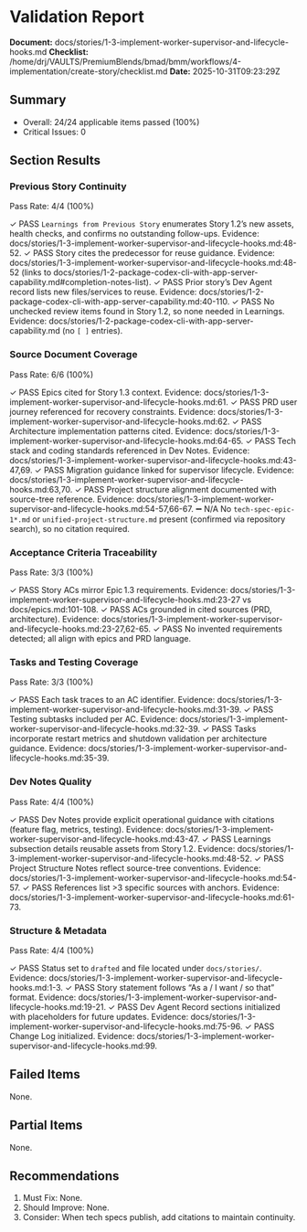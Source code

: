 # Validation Report

**Document:** docs/stories/1-3-implement-worker-supervisor-and-lifecycle-hooks.md
**Checklist:** /home/drj/VAULTS/PremiumBlends/bmad/bmm/workflows/4-implementation/create-story/checklist.md
**Date:** 2025-10-31T09:23:29Z

## Summary

- Overall: 24/24 applicable items passed (100%)
- Critical Issues: 0

## Section Results

### Previous Story Continuity

Pass Rate: 4/4 (100%)

✓ PASS `Learnings from Previous Story` enumerates Story 1.2’s new assets, health checks, and confirms no outstanding follow-ups. Evidence: docs/stories/1-3-implement-worker-supervisor-and-lifecycle-hooks.md:48-52.
✓ PASS Story cites the predecessor for reuse guidance. Evidence: docs/stories/1-3-implement-worker-supervisor-and-lifecycle-hooks.md:48-52 (links to docs/stories/1-2-package-codex-cli-with-app-server-capability.md#completion-notes-list).
✓ PASS Prior story’s Dev Agent record lists new files/services to reuse. Evidence: docs/stories/1-2-package-codex-cli-with-app-server-capability.md:40-110.
✓ PASS No unchecked review items found in Story 1.2, so none needed in Learnings. Evidence: docs/stories/1-2-package-codex-cli-with-app-server-capability.md (no `[ ]` entries).

### Source Document Coverage

Pass Rate: 6/6 (100%)

✓ PASS Epics cited for Story 1.3 context. Evidence: docs/stories/1-3-implement-worker-supervisor-and-lifecycle-hooks.md:61.
✓ PASS PRD user journey referenced for recovery constraints. Evidence: docs/stories/1-3-implement-worker-supervisor-and-lifecycle-hooks.md:62.
✓ PASS Architecture implementation patterns cited. Evidence: docs/stories/1-3-implement-worker-supervisor-and-lifecycle-hooks.md:64-65.
✓ PASS Tech stack and coding standards referenced in Dev Notes. Evidence: docs/stories/1-3-implement-worker-supervisor-and-lifecycle-hooks.md:43-47,69.
✓ PASS Migration guidance linked for supervisor lifecycle. Evidence: docs/stories/1-3-implement-worker-supervisor-and-lifecycle-hooks.md:63,70.
✓ PASS Project structure alignment documented with source-tree reference. Evidence: docs/stories/1-3-implement-worker-supervisor-and-lifecycle-hooks.md:54-57,66-67.
➖ N/A No `tech-spec-epic-1*.md` or `unified-project-structure.md` present (confirmed via repository search), so no citation required.

### Acceptance Criteria Traceability

Pass Rate: 3/3 (100%)

✓ PASS Story ACs mirror Epic 1.3 requirements. Evidence: docs/stories/1-3-implement-worker-supervisor-and-lifecycle-hooks.md:23-27 vs docs/epics.md:101-108.
✓ PASS ACs grounded in cited sources (PRD, architecture). Evidence: docs/stories/1-3-implement-worker-supervisor-and-lifecycle-hooks.md:23-27,62-65.
✓ PASS No invented requirements detected; all align with epics and PRD language.

### Tasks and Testing Coverage

Pass Rate: 3/3 (100%)

✓ PASS Each task traces to an AC identifier. Evidence: docs/stories/1-3-implement-worker-supervisor-and-lifecycle-hooks.md:31-39.
✓ PASS Testing subtasks included per AC. Evidence: docs/stories/1-3-implement-worker-supervisor-and-lifecycle-hooks.md:32-39.
✓ PASS Tasks incorporate restart metrics and shutdown validation per architecture guidance. Evidence: docs/stories/1-3-implement-worker-supervisor-and-lifecycle-hooks.md:35-39.

### Dev Notes Quality

Pass Rate: 4/4 (100%)

✓ PASS Dev Notes provide explicit operational guidance with citations (feature flag, metrics, testing). Evidence: docs/stories/1-3-implement-worker-supervisor-and-lifecycle-hooks.md:43-47.
✓ PASS Learnings subsection details reusable assets from Story 1.2. Evidence: docs/stories/1-3-implement-worker-supervisor-and-lifecycle-hooks.md:48-52.
✓ PASS Project Structure Notes reflect source-tree conventions. Evidence: docs/stories/1-3-implement-worker-supervisor-and-lifecycle-hooks.md:54-57.
✓ PASS References list >3 specific sources with anchors. Evidence: docs/stories/1-3-implement-worker-supervisor-and-lifecycle-hooks.md:61-73.

### Structure & Metadata

Pass Rate: 4/4 (100%)

✓ PASS Status set to `drafted` and file located under `docs/stories/`. Evidence: docs/stories/1-3-implement-worker-supervisor-and-lifecycle-hooks.md:1-3.
✓ PASS Story statement follows “As a / I want / so that” format. Evidence: docs/stories/1-3-implement-worker-supervisor-and-lifecycle-hooks.md:19-21.
✓ PASS Dev Agent Record sections initialized with placeholders for future updates. Evidence: docs/stories/1-3-implement-worker-supervisor-and-lifecycle-hooks.md:75-96.
✓ PASS Change Log initialized. Evidence: docs/stories/1-3-implement-worker-supervisor-and-lifecycle-hooks.md:99.

## Failed Items

None.

## Partial Items

None.

## Recommendations

1. Must Fix: None.
2. Should Improve: None.
3. Consider: When tech specs publish, add citations to maintain continuity.
